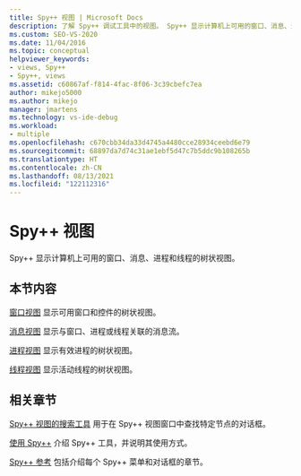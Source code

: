 ```yaml
---
title: Spy++ 视图 | Microsoft Docs
description: 了解 Spy++ 调试工具中的视图。 Spy++ 显示计算机上可用的窗口、消息、进程和线程的树状视图。
ms.custom: SEO-VS-2020
ms.date: 11/04/2016
ms.topic: conceptual
helpviewer_keywords:
- views, Spy++
- Spy++, views
ms.assetid: c60867af-f814-4fac-8f06-3c39cbefc7ea
author: mikejo5000
ms.author: mikejo
manager: jmartens
ms.technology: vs-ide-debug
ms.workload:
- multiple
ms.openlocfilehash: c670cbb34da33d4745a4480cce28934ceebd6e79
ms.sourcegitcommit: 68897da7d74c31ae1ebf5d47c7b5ddc9b108265b
ms.translationtype: HT
ms.contentlocale: zh-CN
ms.lasthandoff: 08/13/2021
ms.locfileid: "122112316"
---
```

# <a name="spy-views"></a>Spy++ 视图
Spy++ 显示计算机上可用的窗口、消息、进程和线程的树状视图。

## <a name="in-this-section"></a>本节内容
 [窗口视图](../debugger/windows-view.md) 显示可用窗口和控件的树状视图。

 [消息视图](../debugger/messages-view.md) 显示与窗口、进程或线程关联的消息流。

 [进程视图](../debugger/processes-view.md) 显示有效进程的树状视图。

 [线程视图](../debugger/threads-view.md) 显示活动线程的树状视图。

## <a name="related-sections"></a>相关章节
 [Spy++ 视图的搜索工具](../debugger/search-tools-for-spy-increment-views.md) 用于在 Spy++ 视图窗口中查找特定节点的对话框。

 [使用 Spy++](../debugger/using-spy-increment.md) 介绍 Spy++ 工具，并说明其使用方式。

 [Spy++ 参考](../debugger/spy-increment-reference.md) 包括介绍每个 Spy++ 菜单和对话框的章节。